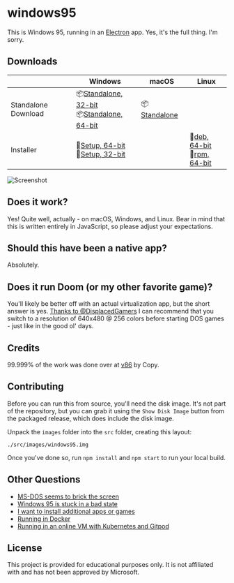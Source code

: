 # windows95

This is Windows 95, running in an [Electron](https://electronjs.org/) app. Yes, it's the full thing. I'm sorry.

## Downloads
|  | Windows | macOS | Linux |
|---------------------|-----------------------------------------------------------------------------------------------------------------------------------------------------------------------------------------------------------------------------------------------------------------------------|---------------------------------------------------------------------------------------------------------------|---------------------------------------------------------------------------------------------------------------------------------------------------------------------------------------------------------------------------------------------|
| Standalone Download | 📦[Standalone, 32-bit](https://github.com/felixrieseberg/windows95/releases/download/v2.0.0/windows95-2.0.0-win32-standalone-ia32.zip) <br /> 📦[Standalone, 64-bit](https://github.com/felixrieseberg/windows95/releases/download/v2.0.0/windows95-2.0.0-win32-standalone-x64.zip)  | 📦[Standalone](https://github.com/felixrieseberg/windows95/releases/download/v2.0.0/windows95-macos-2.0.0.zip) |  |
| Installer | 💽[Setup, 64-bit](https://github.com/felixrieseberg/windows95/releases/download/v2.0.0/windows95-2.0.0-setup-win32-x64.exe) <br /> 💽[Setup, 32-bit](https://github.com/felixrieseberg/windows95/releases/download/v2.0.0/windows95-2.0.0-setup-win32-ia32.exe)  |  |  💽[deb, 64-bit](https://github.com/felixrieseberg/windows95/releases/download/v2.0.0/windows95-linux-2.0.0_amd64.deb) <br /> 💽[rpm, 64-bit](https://github.com/felixrieseberg/windows95/releases/download/v2.0.0/windows95-linux-2.0.0.x86_64.rpm) |

![Screenshot](https://user-images.githubusercontent.com/1426799/44532591-4ceb3680-a6a8-11e8-8c2c-bc29f3bfdef7.png)

## Does it work?
Yes! Quite well, actually - on macOS, Windows, and Linux. Bear in mind that this is written entirely in JavaScript, so please adjust your expectations.

## Should this have been a native app?
Absolutely.

## Does it run Doom (or my other favorite game)?
You'll likely be better off with an actual virtualization app, but the short answer is yes. [Thanks to
@DisplacedGamers](https://youtu.be/xDXqmdFxofM) I can recommend that you switch to a resolution of
640x480 @ 256 colors before starting DOS games - just like in the good ol' days.

## Credits

99.999% of the work was done over at [v86](https://github.com/copy/v86/) by Copy.

## Contributing

Before you can run this from source, you'll need the disk image. It's not part of the
repository, but you can grab it using the `Show Disk Image` button from the packaged
release, which does include the disk image.

Unpack the `images` folder into the `src` folder, creating this layout:

```
./src/images/windows95.img
```

Once you've done so, run `npm install` and `npm start` to run your local build.

## Other Questions

 * [MS-DOS seems to brick the screen](./HELP.md#ms-dos-seems-to-brick-the-screen)
 * [Windows 95 is stuck in a bad state](./HELP.md#windows-95-is-stuck-in-a-bad-state)
 * [I want to install additional apps or games](./HELP.md#i-want-to-install-additional-apps-or-games)
 * [Running in Docker](./docs/docker-instructions.md)
 * [Running in an online VM with Kubernetes and Gitpod](./docs/docker-kubernetes-gitpod.md)

## License

This project is provided for educational purposes only. It is not affiliated with and has
not been approved by Microsoft.
